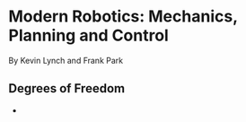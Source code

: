 # Modern Robotics: Mechanics, Planning and Control 
By Kevin Lynch and Frank Park

## Degrees of Freedom
- 
